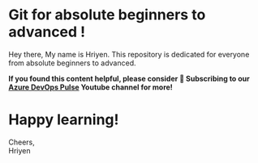 # Git for absolute beginners to advanced !
Hey there,
My name is Hriyen. This repository is dedicated for everyone from absolute beginners to advanced.

**If you found this content helpful, please consider 🔔 Subscribing to our [Azure DevOps Pulse](https://www.youtube.com/@AzureDevOpsPulse) Youtube channel for more!**

# Happy learning!  
 Cheers,  
 Hriyen
